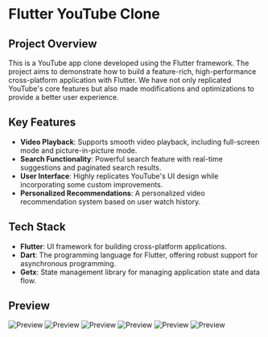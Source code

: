# Flutter YouTube Clone

## Project Overview

This is a YouTube app clone developed using the Flutter framework. The project aims to demonstrate how to build a feature-rich, high-performance cross-platform application with Flutter. We have not only replicated YouTube's core features but also made modifications and optimizations to provide a better user experience.

## Key Features

- **Video Playback**: Supports smooth video playback, including full-screen mode and picture-in-picture mode.
- **Search Functionality**: Powerful search feature with real-time suggestions and paginated search results.
- **User Interface**: Highly replicates YouTube's UI design while incorporating some custom improvements.
- **Personalized Recommendations**: A personalized video recommendation system based on user watch history.

## Tech Stack

- **Flutter**: UI framework for building cross-platform applications.
- **Dart**: The programming language for Flutter, offering robust support for asynchronous programming.
- **Getx**: State management library for managing application state and data flow.

## Preview
![Preview](https://github.com/mysoulssh/video_streaming/blob/main/preview/1742267998298.jpg)
![Preview](https://github.com/mysoulssh/video_streaming/blob/main/preview/1742268058339.jpg)
![Preview](https://github.com/mysoulssh/video_streaming/blob/main/preview/1742268097754.jpg)
![Preview](https://github.com/mysoulssh/video_streaming/blob/main/preview/1742268146572.jpg)
![Preview](https://github.com/mysoulssh/video_streaming/blob/main/preview/1742268184715.jpg)
![Preview](https://github.com/mysoulssh/video_streaming/blob/main/preview/1742268217762.jpg)
